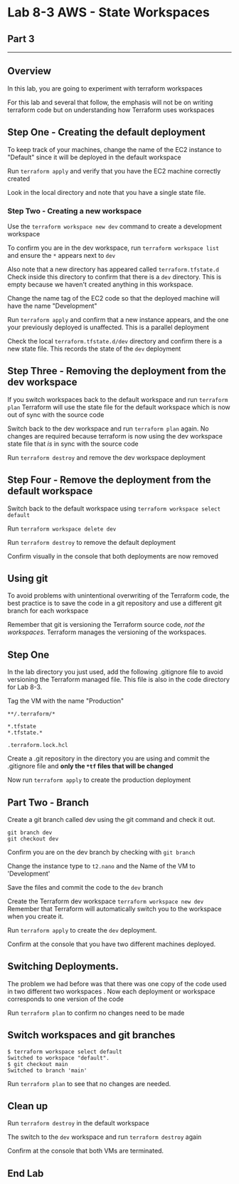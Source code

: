 # Lab 8-3 AWS  - State Workspaces

## Part 3

---


## Overview

In this lab, you are going to experiment with terraform workspaces

For this lab and several that follow, the emphasis will not be on writing terraform code but on understanding how Terraform uses workspaces

## Step One - Creating the default deployment

To keep track of your machines, change the name of the EC2 instance to "Default" since it will be deployed in the default workspace


Run `terraform apply` and verify that you have the EC2 machine correctly created

Look in the local directory and note that you have a single state file.

### Step Two - Creating a new workspace

Use the `terraform workspace new dev` command to create a development workspace

To confirm you are in the dev workspace, run `terraform workspace list` and ensure the `*` appears next to `dev`

Also note that a new directory has appeared called `terraform.tfstate.d` Check inside this directory to confirm that there is a `dev` directory. This is empty because we haven't created anything in this workspace.

Change the name tag of the EC2 code so that the deployed machine will have the name "Development"

Run `terraform apply` and confirm that a new instance appears, and the one your previously deployed is unaffected. This is a parallel deployment

Check the local `terraform.tfstate.d/dev` directory and confirm there is a new state file. This records the state of the `dev` deployment

## Step Three - Removing the deployment from the dev workspace

If you switch workspaces back to the default workspace and run `terraform plan` Terraform will use the state file for the default workspace which is now out of sync with the source code

Switch back to the dev workspace and run `terraform plan` again. No changes are required because terraform is now using the dev workspace state file that _is_ in sync with the source code

Run `terraform destroy` and remove the dev workspace deployment

## Step Four - Remove the deployment from the default workspace

Switch back to the default workspace using `terraform workspace select default`

Run `terraform workspace delete dev`

Run `terraform destroy` to remove the default deployment


Confirm visually in the console that both deployments are now removed


## Using git

To avoid problems with unintentional overwriting of the Terraform code, the best practice is to save the code in a git repository and use a different git branch for each workspace

Remember that git is versioning the Terraform source code, _not the workspaces_. Terraform manages the versioning of the workspaces.

## Step One

In the lab directory you just used, add the following .gitignore file to avoid versioning the Terraform managed file. This file is also in the code directory for Lab 8-3.

Tag the VM with the name "Production"

```gitignore
**/.terraform/*

*.tfstate
*.tfstate.*

.terraform.lock.hcl

```

Create a .git repository in the directory you are using and commit the .gitignore file and  **only the `*tf` files that will be changed** 

Now run `terraform apply` to create the production deployment

## Part Two - Branch

Create a git branch called dev using the git command and check it out.

```console
git branch dev
git checkout dev
```

Confirm you are on the dev branch by checking with `git branch`

Change the instance type to `t2.nano` and the Name of the VM to 'Development'

Save the files and commit the code to the `dev` branch

Create the Terraform dev workspace `terraform workspace new dev` Remember that Terraform will automatically switch you to the workspace when you create it.

Run `terraform apply` to create the `dev` deployment.
 
Confirm at the console that you have two different machines deployed.


## Switching Deployments.

The problem we had before was that there was one copy of the code used in two different two workspaces . Now each deployment or workspace corresponds to one version of the code

Run `terraform plan` to confirm no changes need to be made

## Switch workspaces and git branches

```console
$ terraform workspace select default
Switched to workspace "default".
$ git checkout main
Switched to branch 'main'
```

Run `terraform plan` to see that no changes are needed.

## Clean up

Run `terraform destroy` in the default workspace

The switch to the `dev` workspace and run `terraform destroy` again

Confirm at the console that both VMs are terminated.

## End Lab